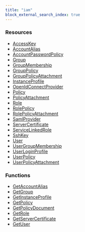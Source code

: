 ```yaml
---
title: "iam"
block_external_search_index: true
---
```


<!-- WARNING: this file was generated by Pulumi Docs Generator. -->
<!-- Do not edit by hand unless you're certain you know what you are doing! -->

<style>
  table td p { margin-top: 0; margin-bottom: 0; }
</style>

<h3>Resources</h3>
<ul class="api">
    <li><a href="accesskey"><span class="symbol resource"></span>AccessKey</a></li>
    <li><a href="accountalias"><span class="symbol resource"></span>AccountAlias</a></li>
    <li><a href="accountpasswordpolicy"><span class="symbol resource"></span>AccountPasswordPolicy</a></li>
    <li><a href="group"><span class="symbol resource"></span>Group</a></li>
    <li><a href="groupmembership"><span class="symbol resource"></span>GroupMembership</a></li>
    <li><a href="grouppolicy"><span class="symbol resource"></span>GroupPolicy</a></li>
    <li><a href="grouppolicyattachment"><span class="symbol resource"></span>GroupPolicyAttachment</a></li>
    <li><a href="instanceprofile"><span class="symbol resource"></span>InstanceProfile</a></li>
    <li><a href="openidconnectprovider"><span class="symbol resource"></span>OpenIdConnectProvider</a></li>
    <li><a href="policy"><span class="symbol resource"></span>Policy</a></li>
    <li><a href="policyattachment"><span class="symbol resource"></span>PolicyAttachment</a></li>
    <li><a href="role"><span class="symbol resource"></span>Role</a></li>
    <li><a href="rolepolicy"><span class="symbol resource"></span>RolePolicy</a></li>
    <li><a href="rolepolicyattachment"><span class="symbol resource"></span>RolePolicyAttachment</a></li>
    <li><a href="samlprovider"><span class="symbol resource"></span>SamlProvider</a></li>
    <li><a href="servercertificate"><span class="symbol resource"></span>ServerCertificate</a></li>
    <li><a href="servicelinkedrole"><span class="symbol resource"></span>ServiceLinkedRole</a></li>
    <li><a href="sshkey"><span class="symbol resource"></span>SshKey</a></li>
    <li><a href="user"><span class="symbol resource"></span>User</a></li>
    <li><a href="usergroupmembership"><span class="symbol resource"></span>UserGroupMembership</a></li>
    <li><a href="userloginprofile"><span class="symbol resource"></span>UserLoginProfile</a></li>
    <li><a href="userpolicy"><span class="symbol resource"></span>UserPolicy</a></li>
    <li><a href="userpolicyattachment"><span class="symbol resource"></span>UserPolicyAttachment</a></li>
</ul>

<h3>Functions</h3>
<ul class="api">
    <li><a href="getaccountalias"><span class="symbol datasource"></span>GetAccountAlias</a></li>
    <li><a href="getgroup"><span class="symbol datasource"></span>GetGroup</a></li>
    <li><a href="getinstanceprofile"><span class="symbol datasource"></span>GetInstanceProfile</a></li>
    <li><a href="getpolicy"><span class="symbol datasource"></span>GetPolicy</a></li>
    <li><a href="getpolicydocument"><span class="symbol datasource"></span>GetPolicyDocument</a></li>
    <li><a href="getrole"><span class="symbol datasource"></span>GetRole</a></li>
    <li><a href="getservercertificate"><span class="symbol datasource"></span>GetServerCertificate</a></li>
    <li><a href="getuser"><span class="symbol datasource"></span>GetUser</a></li>
</ul>

